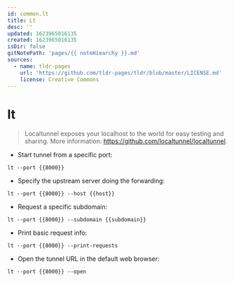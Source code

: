 ```yaml
---
id: common.lt
title: Lt
desc: ''
updated: 1623965016135
created: 1623965016135
isDir: false
gitNotePath: 'pages/{{ noteHiearchy }}.md'
sources:
  - name: tldr-pages
    url: 'https://github.com/tldr-pages/tldr/blob/master/LICENSE.md'
    license: Creative Commons
---
```

# lt

> Localtunnel exposes your localhost to the world for easy testing and sharing.
> More information: <https://github.com/localtunnel/localtunnel>.

- Start tunnel from a specific port:

`lt --port {{8000}}`

- Specify the upstream server doing the forwarding:

`lt --port {{8000}} --host {{host}}`

- Request a specific subdomain:

`lt --port {{8000}} --subdomain {{subdomain}}`

- Print basic request info:

`lt --port {{8000}} --print-requests`

- Open the tunnel URL in the default web browser:

`lt --port {{8000}} --open`

